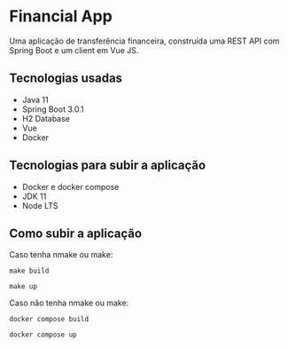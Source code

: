 # Financial App

Uma aplicação de transferência financeira, construída uma REST API com Spring Boot e um client em Vue JS.

## Tecnologias usadas

- Java 11
- Spring Boot 3.0.1
- H2 Database
- Vue
- Docker

## Tecnologias para subir a aplicação

- Docker e docker compose
- JDK 11
- Node LTS

## Como subir a aplicação

Caso tenha nmake ou make:

`make build`

`make up`

Caso não tenha nmake ou make:

`docker compose build`

`docker compose up`

